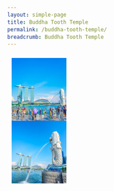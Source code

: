 ```yaml
---
layout: simple-page
title: Buddha Tooth Temple
permalink: /buddha-tooth-temple/
breadcrumb: Buddha Tooth Temple
---
```


<style>
.zoomwall {
	font-size: 0;
	overflow: hidden;	
	float: left;
	width: 25%;
	padding: 10px;
}

.zoomwall img {
	height: 15vw;
	opacity: 1;
	vertical-align: top;
	
	transform-origin: 0% 0%;
	transition-property: transform, opacity;
	transition-duration: 0.3s;
	transition-timing-function: ease-out;

	-webkit-transform-origin: 0% 0%;
	-webkit-transition-property: transform, opacity;
	-webkit-transition-duration: 0.3s;
	-webkit-transition-timing-function: ease-out;
}

.zoomwall.lightbox img {
	transition-timing-function: ease-in;
	-webkit-transition-timing-function: ease-in;
}

.zoomwall.lightbox img {
	opacity: 0.3;
}

.zoomwall.lightbox img.active {
	opacity: 1;
}
</style>

<script type="text/javascript" src="/zoomwall/zoomwall.js"></script>

<div id="gallery" class="zoomwall">
	<img src="/images/merlion/merlion-01.jpg" data-highres="/images/merlion/merlion-01.jpg" style="width:100%" />
    <img src="/images/merlion/merlion-02.jpg" data-highres="/images/merlion/merlion-02.jpg" style="width:100%" />
</div>

<script>
	window.onload = function() {
		zoomwall.create(document.getElementById('gallery'));
	};
</script>